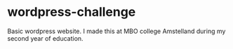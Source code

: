 # wordpress-challenge
Basic wordpress website. I made this at MBO college Amstelland during my second year of education.
